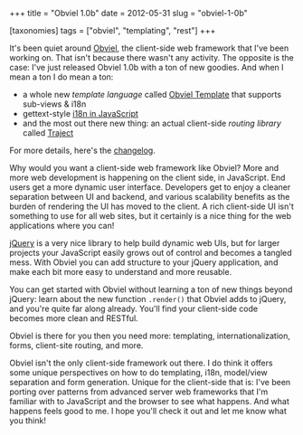 +++
title = "Obviel 1.0b"
date = 2012-05-31
slug = "obviel-1-0b"

[taxonomies]
tags = ["obviel", "templating", "rest"]
+++

It's been quiet around [Obviel](http://www.obviel.org/), the client-side
web framework that I've been working on. That isn't because there wasn't
any activity. The opposite is the case: I've just released Obviel 1.0b
with a ton of new goodies. And when I mean a ton I do mean a ton:

- a whole new _template language_ called [Obviel
  Template](http://www.obviel.org/en/1.0b/template.html) that supports
  sub-views & i18n
- gettext-style [i18n in
  JavaScript](http://www.obviel.org/en/1.0b/i18n.html)
- and the most out there new thing: an actual client-side _routing
  library_ called [Traject](http://www.obviel.org/en/1.0b/traject.html)

For more details, here's the
[changelog](http://www.obviel.org/en/1.0b/CHANGES.html).

Why would you want a client-side web framework like Obviel? More and
more web development is happening on the client side, in JavaScript. End
users get a more dynamic user interface. Developers get to enjoy a
cleaner separation between UI and backend, and various scalability
benefits as the burden of rendering the UI has moved to the client. A
rich client-side UI isn't something to use for all web sites, but it
certainly is a nice thing for the web applications where you can!

[jQuery](http://jquery.com/) is a very nice library to help build
dynamic web UIs, but for larger projects your JavaScript easily grows
out of control and becomes a tangled mess. With Obviel you can add
structure to your jQuery application, and make each bit more easy to
understand and more reusable.

You can get started with Obviel without learning a ton of new things
beyond jQuery: learn about the new function `.render()` that Obviel adds
to jQuery, and you're quite far along already. You'll find your
client-side code becomes more clean and RESTful.

Obviel is there for you then you need more: templating,
internationalization, forms, client-site routing, and more.

Obviel isn't the only client-side framework out there. I do think it
offers some unique perspectives on how to do templating, i18n,
model/view separation and form generation. Unique for the client-side
that is: I've been porting over patterns from advanced server web
frameworks that I'm familiar with to JavaScript and the browser to see
what happens. And what happens feels good to me. I hope you'll check it
out and let me know what you think!
